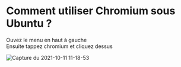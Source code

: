 <d1>
  <h1> Comment utiliser Chromium sous Ubuntu ?</h1>
  <p> Ouvez le menu en haut à gauche </br>
    Ensuite tappez chromium et cliquez dessus
    </p>
  </d1>
  
![Capture du 2021-10-11 11-18-53](https://user-images.githubusercontent.com/92095174/136765840-556f3201-3379-4bc3-bdcc-2258b48edacc.png)
